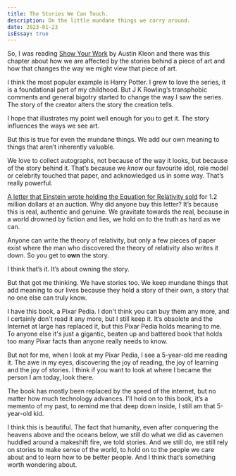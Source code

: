 ```yaml
---
title: The Stories We Can Touch.
description: On the little mundane things we carry around.
date: 2023-01-23
isEssay: true
---
```


So, I was reading [Show Your Work](https://www.goodreads.com/book/show/18290401-show-your-work?ac=1&from_search=true&qid=r0pcutnj4s&rank=1) by Austin Kleon and there was this chapter about how we are affected by the stories behind a piece of art and how that changes the way we might view that piece of art.

I think the most popular example is Harry Potter. I grew to love the series, it is a foundational part of my childhood. But J K Rowling’s transphobic comments and general bigotry started to change the way I saw the series. The story of the creator alters the story the creation tells.

I hope that illustrates my point well enough for you to get it. The story influences the ways we see art.

But this is true for even the mundane things. We add our own meaning to things that aren’t inherently valuable.

We love to collect autographs, not because of the way it looks, but because of the story behind it. That’s because we _know_ our favourite idol, role model or celebrity touched that paper, and acknowledged us in some way. That’s really powerful.

[A letter that Einstein wrote holding the Equation for Relativity sold](https://www.nbcnews.com/news/world/handwritten-letter-albert-einstein-famous-e-mc2-equation-gets-1-n1268236) for 1.2 million dollars at an auction. Why did anyone buy this letter? It’s because this is real, authentic and genuine. We gravitate towards the real, because in a world drowned by fiction and lies, we hold on to the truth as hard as we can.

Anyone can write the theory of relativity, but only a few pieces of paper exist where the man who discovered the theory of relativity also writes it down. So you get to **own** the story.

I think that’s it. It’s about owning the story.

But that got me thinking. We have stories too. We keep mundane things that add meaning to our lives because they hold a story of their own, a story that no one else can truly know.

I have this book, a Pixar Pedia. I don't think you can buy them any more, and I certainly don't read it any more, but I still keep it. It’s obsolete and the Internet at large has replaced it, but this Pixar Pedia holds meaning to me. To anyone else it's just a gigantic, beaten up and battered book that holds too many Pixar facts than anyone really needs to know.

But not for me, when I look at my Pixar Pedia, I see a 5-year-old me reading it. The awe in my eyes, discovering the joy of reading, the joy of learning and the joy of stories. I think if you want to look at where I became the person I am today, look there.

The book has mostly been replaced by the speed of the internet, but no matter how much technology advances. I'll hold on to this book, it’s a memento of my past, to remind me that deep down inside, I still am that 5-year-old kid.

I think this is beautiful. The fact that humanity, even after conquering the heavens above and the oceans below, we still do what we did as cavemen huddled around a makeshift fire, we told stories. And we still do, we still rely on stories to make sense of the world, to hold on to the people we care about and to learn how to be better people. And I think that’s something worth wondering about.
